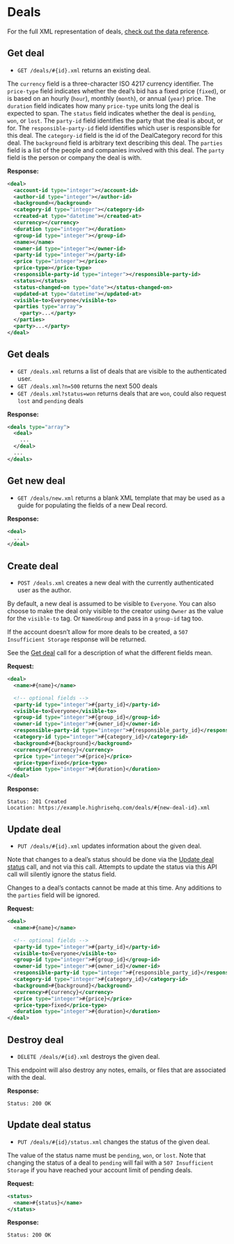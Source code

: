 Deals
=====

For the full XML representation of deals, [check out the data reference](https://github.com/37signals/highrise-api/blob/master/sections/data_reference.md#deal).


Get deal
--------

* `GET /deals/#{id}.xml` returns an existing deal.

The `currency` field is a three-character ISO 4217 currency identifier. The `price-type` field indicates whether the deal’s bid has a fixed price (`fixed`), or is based on an hourly (`hour`), monthly (`month`), or annual (`year`) price. The `duration` field indicates how many `price-type` units long the deal is expected to span. The `status` field indicates whether the deal is `pending`, `won`, or `lost`. The `party-id` field identifies the party that the deal is about, or for. The `responsible-party-id` field identifies which user is responsible for this deal. The `category-id` field is the id of the DealCategory record for this deal. The `background` field is arbitrary text describing this deal. The `parties` field is a list of the people and companies involved with this deal. The `party` field is the person or company the deal is with.

**Response:**

``` xml
<deal>
  <account-id type="integer"></account-id>
  <author-id type="integer"></author-id>
  <background></background>
  <category-id type="integer"></category-id>
  <created-at type="datetime"></created-at>
  <currency></currency>
  <duration type="integer"></duration>
  <group-id type="integer"></group-id>
  <name></name>
  <owner-id type="integer"></owner-id>
  <party-id type="integer"></party-id>
  <price type="integer"></price>
  <price-type></price-type>
  <responsible-party-id type="integer"></responsible-party-id>
  <status></status>
  <status-changed-on type="date"></status-changed-on>
  <updated-at type="datetime"></updated-at>
  <visible-to>Everyone</visible-to>
  <parties type="array">
    <party>...</party>
  </parties>
  <party>...</party>
</deal>
```


Get deals
---------

* `GET /deals.xml` returns a list of deals that are visible to the authenticated user.
* `GET /deals.xml?n=500` returns the next 500 deals
* `GET /deals.xml?status=won` returns deals that are `won`, could also request `lost` and `pending` deals

**Response:**

``` xml
<deals type="array">
  <deal>
    ...
  </deal>
  ...
</deals>
```


Get new deal
------------

* `GET /deals/new.xml` returns a blank XML template that may be used as a guide for populating the fields of a new Deal record.

**Response:**

``` xml
<deal>
  ...
</deal>
```


Create deal
-----------

* `POST /deals.xml` creates a new deal with the currently authenticated user as the author.

By default, a new deal is assumed to be visible to `Everyone`. You can also choose to make the deal only visible to the creator using `Owner` as the value for the `visible-to` tag. Or `NamedGroup` and pass in a `group-id` tag too.

If the account doesn’t allow for more deals to be created, a `507 Insufficient Storage` response will be returned.

See the [Get deal](#get-deal) call for a description of what the different fields mean.

**Request:**

``` xml
<deal>
  <name>#{name}</name>

  <!-- optional fields -->
  <party-id type="integer">#{party_id}</party-id>
  <visible-to>Everyone</visible-to>
  <group-id type="integer">#{group_id}</group-id>
  <owner-id type="integer">#{owner_id}</owner-id>
  <responsible-party-id type="integer">#{responsible_party_id}</responsible-party-id>
  <category-id type="integer">#{category_id}</category-id>
  <background>#{background}</background>
  <currency>#{currency}</currency>
  <price type="integer">#{price}</price>
  <price-type>fixed</price-type>
  <duration type="integer">#{duration}</duration>
</deal>
```

**Response:**

    Status: 201 Created
    Location: https://example.highrisehq.com/deals/#{new-deal-id}.xml


Update deal
-----------

* `PUT /deals/#{id}.xml` updates information about the given deal.

Note that changes to a deal’s status should be done via the [Update deal status](#update-deal-status) call, and not via this call. Attempts to update the status via this API call will silently ignore the status field.

Changes to a deal’s contacts cannot be made at this time. Any additions to the `parties` field will be ignored.

**Request:**

``` xml
<deal>
  <name>#{name}</name>

  <!-- optional fields -->
  <party-id type="integer">#{party_id}</party-id>
  <visible-to>Everyone</visible-to>
  <group-id type="integer">#{group_id}</group-id>
  <owner-id type="integer">#{owner_id}</owner-id>
  <responsible-party-id type="integer">#{responsible_party_id}</responsible-party-id>
  <category-id type="integer">#{category_id}</category-id>
  <background>#{background}</background>
  <currency>#{currency}</currency>
  <price type="integer">#{price}</price>
  <price-type>fixed</price-type>
  <duration type="integer">#{duration}</duration>
</deal>
```


Destroy deal
------------

* `DELETE /deals/#{id}.xml` destroys the given deal.

This endpoint will also destroy any notes, emails, or files that are associated with the deal.

**Response:**

    Status: 200 OK


Update deal status
------------------

* `PUT /deals/#{id}/status.xml` changes the status of the given deal.

The value of the status name must be `pending`, `won`, or `lost`. Note that changing the status of a deal to `pending` will fail with a `507 Insufficient Storage` if you have reached your account limit of pending deals.

**Request:**

``` xml
<status>
  <name>#{status}</name>
</status>
```

**Response:**

    Status: 200 OK
